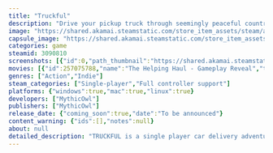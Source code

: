 ```yaml
---
title: "Truckful"
description: "Drive your pickup truck through seemingly peaceful countryside valleys, deliver much-needed goods to local townsfolk and unravel the small town mystery. Beware, the old forest is watching."
image: "https://shared.akamai.steamstatic.com/store_item_assets/steam/apps/3090810/header.jpg?t=1732267316"
capsule_image: "https://shared.akamai.steamstatic.com/store_item_assets/steam/apps/3090810/capsule_231x87.jpg?t=1732267316"
categories: game
steamid: 3090810
screenshots: [{"id":0,"path_thumbnail":"https://shared.akamai.steamstatic.com/store_item_assets/steam/apps/3090810/ss_138ae09e5be848c87943ce04a434d83d0cff57f4.600x338.jpg?t=1732267316","path_full":"https://shared.akamai.steamstatic.com/store_item_assets/steam/apps/3090810/ss_138ae09e5be848c87943ce04a434d83d0cff57f4.1920x1080.jpg?t=1732267316"},{"id":1,"path_thumbnail":"https://shared.akamai.steamstatic.com/store_item_assets/steam/apps/3090810/ss_e83d82e09968c5285c5b4a5c7f63496373193b47.600x338.jpg?t=1732267316","path_full":"https://shared.akamai.steamstatic.com/store_item_assets/steam/apps/3090810/ss_e83d82e09968c5285c5b4a5c7f63496373193b47.1920x1080.jpg?t=1732267316"},{"id":2,"path_thumbnail":"https://shared.akamai.steamstatic.com/store_item_assets/steam/apps/3090810/ss_013d98543c3b10590199164ba8190798b3dd276c.600x338.jpg?t=1732267316","path_full":"https://shared.akamai.steamstatic.com/store_item_assets/steam/apps/3090810/ss_013d98543c3b10590199164ba8190798b3dd276c.1920x1080.jpg?t=1732267316"},{"id":3,"path_thumbnail":"https://shared.akamai.steamstatic.com/store_item_assets/steam/apps/3090810/ss_1a2b3b20731247cd5413ed52b69ece73ef5ae013.600x338.jpg?t=1732267316","path_full":"https://shared.akamai.steamstatic.com/store_item_assets/steam/apps/3090810/ss_1a2b3b20731247cd5413ed52b69ece73ef5ae013.1920x1080.jpg?t=1732267316"},{"id":4,"path_thumbnail":"https://shared.akamai.steamstatic.com/store_item_assets/steam/apps/3090810/ss_0e123a6055b053253a9ca640d7022de935ca7767.600x338.jpg?t=1732267316","path_full":"https://shared.akamai.steamstatic.com/store_item_assets/steam/apps/3090810/ss_0e123a6055b053253a9ca640d7022de935ca7767.1920x1080.jpg?t=1732267316"},{"id":5,"path_thumbnail":"https://shared.akamai.steamstatic.com/store_item_assets/steam/apps/3090810/ss_85be6a9344be3273fe39c50c9fe9ded6bd0793b6.600x338.jpg?t=1732267316","path_full":"https://shared.akamai.steamstatic.com/store_item_assets/steam/apps/3090810/ss_85be6a9344be3273fe39c50c9fe9ded6bd0793b6.1920x1080.jpg?t=1732267316"},{"id":6,"path_thumbnail":"https://shared.akamai.steamstatic.com/store_item_assets/steam/apps/3090810/ss_fd6b3f313d5d7a506c81020894dbe2234251ea26.600x338.jpg?t=1732267316","path_full":"https://shared.akamai.steamstatic.com/store_item_assets/steam/apps/3090810/ss_fd6b3f313d5d7a506c81020894dbe2234251ea26.1920x1080.jpg?t=1732267316"},{"id":7,"path_thumbnail":"https://shared.akamai.steamstatic.com/store_item_assets/steam/apps/3090810/ss_47eb810fb5eaf8faaa816c1d764d549b96de228e.600x338.jpg?t=1732267316","path_full":"https://shared.akamai.steamstatic.com/store_item_assets/steam/apps/3090810/ss_47eb810fb5eaf8faaa816c1d764d549b96de228e.1920x1080.jpg?t=1732267316"},{"id":9,"path_thumbnail":"https://shared.akamai.steamstatic.com/store_item_assets/steam/apps/3090810/ss_182c2cd6491d10fd9ca6534bacd88b5cfd1d92bf.600x338.jpg?t=1732267316","path_full":"https://shared.akamai.steamstatic.com/store_item_assets/steam/apps/3090810/ss_182c2cd6491d10fd9ca6534bacd88b5cfd1d92bf.1920x1080.jpg?t=1732267316"},{"id":10,"path_thumbnail":"https://shared.akamai.steamstatic.com/store_item_assets/steam/apps/3090810/ss_698fb44bec6ee7fa29c6f3aa3681e860fb99f506.600x338.jpg?t=1732267316","path_full":"https://shared.akamai.steamstatic.com/store_item_assets/steam/apps/3090810/ss_698fb44bec6ee7fa29c6f3aa3681e860fb99f506.1920x1080.jpg?t=1732267316"}]
movies: [{"id":257075788,"name":"The Helping Haul - Gameplay Reveal","thumbnail":"https://shared.akamai.steamstatic.com/store_item_assets/steam/apps/257075788/d28c9623bf2c77239f57a95540896b6cffe2e655/movie_600x337.jpg?t=1732267309","webm":{"480":"http://video.akamai.steamstatic.com/store_trailers/257075788/movie480_vp9.webm?t=1732267309","max":"http://video.akamai.steamstatic.com/store_trailers/257075788/movie_max_vp9.webm?t=1732267309"},"mp4":{"480":"http://video.akamai.steamstatic.com/store_trailers/257075788/movie480.mp4?t=1732267309","max":"http://video.akamai.steamstatic.com/store_trailers/257075788/movie_max.mp4?t=1732267309"},"highlight":true},{"id":257039854,"name":"Truckful - Official Announcement Trailer","thumbnail":"https://shared.akamai.steamstatic.com/store_item_assets/steam/apps/257039854/movie.293x165.jpg?t=1721744274","webm":{"480":"http://video.akamai.steamstatic.com/store_trailers/257039854/movie480_vp9.webm?t=1721744274","max":"http://video.akamai.steamstatic.com/store_trailers/257039854/movie_max_vp9.webm?t=1721744274"},"mp4":{"480":"http://video.akamai.steamstatic.com/store_trailers/257039854/movie480.mp4?t=1721744274","max":"http://video.akamai.steamstatic.com/store_trailers/257039854/movie_max.mp4?t=1721744274"},"highlight":true}]
genres: ["Action","Indie"]
steam_categories: ["Single-player","Full controller support"]
platforms: {"windows":true,"mac":true,"linux":true}
developers: ["MythicOwl"]
publishers: ["MythicOwl"]
release_date: {"coming_soon":true,"date":"To be announced"}
content_warning: {"ids":[],"notes":null}
about: null
detailed_description: "TRUCKFUL is a single player car delivery adventure game based around completing errands and quests for villagers and uncovering the ancient mystery that surrounds the nearby old forest. <br><br><img class=\"bb_img\" src=\"https://shared.akamai.steamstatic.com/store_item_assets/steam/apps/3090810/extras/Truckful_-_Key_Art_-_FullHD.png?t=1732267316\" /><br><img class=\"bb_img\" src=\"https://shared.akamai.steamstatic.com/store_item_assets/steam/apps/3090810/extras/Drive,_upgrade_and_pack_your_truck.png?t=1732267316\" /><br>Drive your pickup truck through winding countryside roads, dusty lowlands and small towns. Upgrade the truck, improve its weight and load capacity to make it go faster through all kinds of demanding routes. Pack the bed with fragile &amp; shaky cargo of all shapes and kinds, whether its ice cold fish that needs to be delivered fast, or a classic grandma vase that will put your driving skills to the true test.<br> <br><img class=\"bb_img\" src=\"https://shared.akamai.steamstatic.com/store_item_assets/steam/apps/3090810/extras/Explore_the_strange_countryside.png?t=1732267316\" /><br>The seemingly welcoming countryside has its secrets. Hidden paths, misty wetlands, unforgiving marshes and dusty quicksands tell the stories of the past, waiting to be discovered. Explore a variety of landmarks and its surroundings and discover secrets hidden behind the forest branches.<br> <br><img class=\"bb_img\" src=\"https://shared.akamai.steamstatic.com/store_item_assets/steam/apps/3090810/extras/Deliver_the_goods_to_townspeople.png?t=1732267316\" /><br>Your quest requires a trustworthy tool to get you through some of the most challenging errands swiftly - an old reliable pickup truck. With a large cargo bed, it can deliver all kinds of goods to the townsfolk that will appreciate your work and often help with upgrades, scrap collection and more. They will also help you unveil the great forest mystery.<br><br><img class=\"bb_img\" src=\"https://shared.akamai.steamstatic.com/store_item_assets/steam/apps/3090810/extras/Beware_of_the_ancient_forest.png?t=1732267316\" /><br>The ancient forest on the countryside outskirts is unwelcoming to visitors and often mentioned in local legends and myths. The overwhelming feeling of something lurking in the tree branch shadows is hard to shake off. Face the adversity and uncover its deep roots.<br><br><br>GAME FEATURES<br><ul class=\"bb_ul\"><li> Drive, upgrade and customize your pickup truck<br></li><li> Pack the truck bed with cargo of all shapes and sizes<br></li><li> Complete errands for villagers in need<br></li><li> Enjoy a physics-based car handling gameplay<br></li><li> Unravel the mystery of the old forest</li></ul>"
---
```


